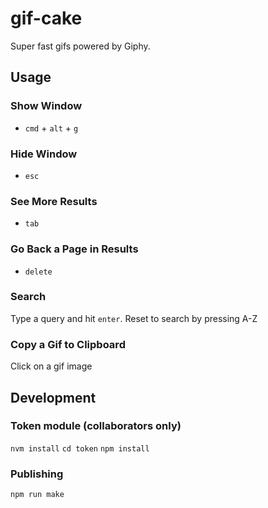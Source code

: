 # gif-cake
Super fast gifs powered by Giphy.

## Usage
### Show Window
* `cmd` + `alt` + `g`
### Hide Window
* `esc`
### See More Results
* `tab`
### Go Back a Page in Results
* `delete`

### Search
Type a query and hit `enter`. Reset to search by pressing A-Z

### Copy a Gif to Clipboard
Click on a gif image




## Development


### Token module (collaborators only)
``` nvm install ```
``` cd token ```
``` npm install ```

### Publishing
``` npm run make ```
